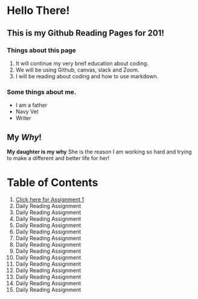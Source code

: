 # Hello There! 

## This is my Github Reading Pages for 201! 

### Things about this page
1. It will continue my very breif education about coding. 
1. We will be using Github, canvas, slack and Zoom. 
1. I will be reading about coding and how to use markdown. 

### Some things about me. 
* I am a father 
* Navy Vet 
* Writer 

## My *Why*! 
**My daughter is my why** She is the reason I am working so hard and trying to make a different and better life for her! 

# Table of Contents
1. [Click here for Assignment 1](201/class01.md) 
1. Daily Reading Assignment
1. Daily Reading Assignment
1. Daily Reading Assignment
1. Daily Reading Assignment
1. Daily Reading Assignment
1. Daily Reading Assignment
1. Daily Reading Assignment
1. Daily Reading Assignment
1. Daily Reading Assignment
1. Daily Reading Assignment
1. Daily Reading Assignment
1. Daily Reading Assignment
1. Daily Reading Assignment
1. Daily Reading Assignment